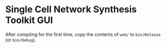 # Single Cell Network Synthesis Toolkit GUI

After compiling for the first time, copy the contents of ``web/`` to ``bin/Release`` (or ``bin/Debug``).
